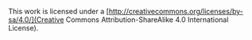 This work is licensed under a [http://creativecommons.org/licenses/by-sa/4.0/](Creative Commons Attribution-ShareAlike 4.0 International License).